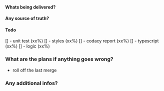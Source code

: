 #### Whats being delivered?

#### Any source of truth?

#### Todo
[] - unit test (xx%)
[] - styles (xx%)
[] - codacy report (xx%)
[] - typescript (xx%)
[] - logic (xx%)

### What are the plans if anything goes wrong?

- roll off the last merge

### Any additional infos?

